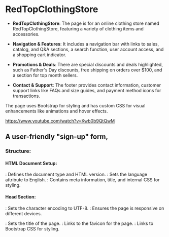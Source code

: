 # RedTopClothingStore

- **RedTopClothingStore**: The page is for an online clothing store named RedTopClothingStore, featuring a variety of clothing items and accessories.
  
- **Navigation & Features**: It includes a navigation bar with links to sales, catalog, and Q&A sections, a search function, user account access, and a shopping cart indicator.
  
- **Promotions & Deals**: There are special discounts and deals highlighted, such as Father's Day discounts, free shipping on orders over $100, and a section for top month sellers.
  
- **Contact & Support**: The footer provides contact information, customer support links like FAQs and size guides, and payment method icons for transactions.

The page uses Bootstrap for styling and has custom CSS for visual enhancements like animations and hover effects.

https://www.youtube.com/watch?v=Kwb0b9QtQwM

## A user-friendly "sign-up" form,

### Structure:
#### HTML Document Setup:

<!DOCTYPE html>: Defines the document type and HTML version.
<html lang="en">: Sets the language attribute to English.
<head>: Contains meta information, title, and internal CSS for styling.
  
#### Head Section:

<meta charset="UTF-8">: Sets the character encoding to UTF-8.
<meta name="viewport" content="width=device-width, initial-scale=1.0">: Ensures the page is responsive on different devices.
<title>: Sets the page title to "RedTopClothingStore - Sign Up".
<style>: Includes internal CSS for styling the page elements.
  
#### Body Section:

#### Header:

Contains a logo (logo.png) and the brand name "RedTopClothingStore."
#### Form Container:
<div class="container">: Main container for the sign-up form with styling for padding, background color, and box-shadow.
<form action="/action_page.php" class="container" style="border: 1px solid #ccc">: Form element with a POST action to action_page.php.
  
#### Form Elements:

Email field: Input for the user's email.
Password field: Input for the user's password.
Repeat Password field: Input to confirm the user's password.
Remember me checkbox: Option to remember the user's details.
Terms and Privacy agreement link.
Cancel and Sign Up buttons: Actions for canceling or submitting the form.

#### Footer:

<footer>: Contains a text crediting the designer, "© 2024 All rights reserved. Designed by Devindu Malshan."
  
#### CSS Highlights:
Inputs: Full-width, padding, border, and border-radius for rounded corners.
Buttons: Full-width, background colors for different states, rounded corners, and hover effects.
Container: Padding, background color, rounded corners, and a box-shadow effect.
Responsive Design: Media query for screens smaller than 300px to adjust button widths.

## "Wishlist" page

1. Document Structure:

<!DOCTYPE html>: Declares the document type and version of HTML.
<html lang="en">: Sets the language attribute to English.
<head>: Contains meta information, links to external resources, and internal styles.
<body>: Contains the content and structure of the page.
  
2. Head Section:
  
<meta charset="UTF-8">: Specifies the character encoding for the HTML document.
<meta name="viewport" content="width=device-width, initial-scale=1.0">: Ensures the page is responsive and scales properly on different devices.
<title>Wishlist</title>: Sets the title of the page.
<link rel="icon" href="logo.png" type="image/x-icon">: Links to the favicon for the page.
<link href="https://maxcdn.bootstrapcdn.com/bootstrap/4.5.2/css/bootstrap.min.css" rel="stylesheet">: Links to Bootstrap CSS for styling.
<style>: Contains internal CSS styles for the page elements.
  
3. Body Section:
   
<body class="bg-light">: Begins the body with a light background color.
<div class="container mt-5">: Container for the main content with a top margin.
  
3.1 Header:

<div class="header">: Header section containing the store logo and brand name.
<a href="index.html" class="navbar-logo">: Link to the home page with the logo and brand name.
  
3.2 Wishlist Title and Buttons:

<div class="wishlist-title-container">: Container for the wishlist title and action buttons.
<h2 class="wishlist-title">Wishlist</h2>: Title of the wishlist section.
<div class="wishlist-buttons">: Container for the action buttons.
<button class="delete-button">Delete</button>: Button to delete items from the wishlist.
<button class="checkout-button">Checkout</button>: Button to proceed to checkout.
  
3.3 Wishlist Items:

<div class="wishlist">: Container for the list of wishlist items.
Each wishlist item is wrapped in a <div class="wishlist-item">:
<input type="checkbox" class="mr-3">: Checkbox for selecting the item.
<div class="card flex-row">: Card layout with a flexbox for item details.
<img class="card-img-top" src="product-image.jpg" alt="Product Name">: Product image.
<div class="card-body">: Contains the product details and quantity controls.
<div class="details">: Container for product details (category, name, price).
<div class="quantity-control">: Container for quantity control buttons.
<button class="minus-btn">-</button>: Button to decrease quantity.
<input type="number" value="1" min="1">: Input field to specify quantity.
<button class="plus-btn">+</button>: Button to increase quantity.
  
4. Footer:
   
<footer class="my-5 pt-5 text-muted text-center text-small">: Footer with copyright information.
  
5. External Scripts:
   
Links to jQuery, Popper.js, and Bootstrap JS for interactive functionality.

Internal CSS Styles:

Custom styles for various elements including logo, brand name, header, wishlist items, buttons, and quantity controls.

